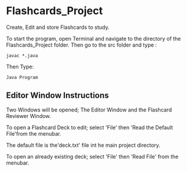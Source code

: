 # Flashcards_Project
Create, Edit and store Flashcards to study. 


To start the program, open Terminal and navigate to the directory of the Flashcards_Project folder.
Then go to the src folder and type :

```
javac *.java
```

Then Type:

```
Java Program

```

## Editor Window Instructions
Two Windows will be opened; The Editor Window and the Flashcard Reviewer Window. 

To open a Flashcard Deck to edit; select 'File' then 'Read the Default File'from the menubar. 

The default file is the'deck.txt' file int he main project directory. 

To open an already existing deck; select 'File' then 'Read File' from the menubar.


